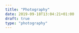 ```yaml
---
title: "Photography"
date: 2019-09-18T13:04:21+01:00
draft: true
type: "photography"
---
```


<!-- ![test-image](images/landscape/FM211.jpg) -->






